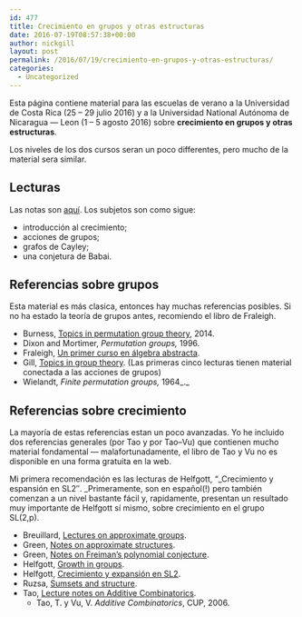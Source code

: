 ```yaml
---
id: 477
title: Crecimiento en grupos y otras estructuras
date: 2016-07-19T08:57:38+00:00
author: nickgill
layout: post
permalink: /2016/07/19/crecimiento-en-grupos-y-otras-estructuras/
categories:
  - Uncategorized
---
```

Esta página contiene material para las escuelas de verano a la Universidad de Costa Rica (25 &#8211; 29 julio 2016) y a la Universidad National Autónoma de Nicaragua &#8212; Leon (1 &#8211; 5 agosto 2016) sobre **crecimiento en grupos y otras estructuras**.

Los niveles de los dos cursos seran un poco differentes, pero mucho de la material sera similar.

## Lecturas

Las notas son [aquí](/files/2016/07/crecimiento_all-1.pdf). Los subjetos son como sigue:

  * introducción al crecimiento;
  * acciones de grupos;
  * grafos de Cayley;
  * una conjetura de Babai.

## Referencias sobre grupos

Esta material es más clasica, entonces hay muchas referencias posibles. Si no ha estado la teoría de grupos antes, recomiendo el libro de Fraleigh.

  * Burness, [Topics in permutation group theory](http://seis.bristol.ac.uk/~tb13602/docs/permgroups_14.pdf), 2014.
  * Dixon and Mortimer, _Permutation groups,_ 1996.
  * Fraleigh, [Un primer curso en álgebra abstracta](https://cesarperezsite.files.wordpress.com/2015/04/algebra-abstracta-primer-curso-john-b-fralec3adgh-freelibros-org.pdf). 
  * Gill, [Topics in group theory](/2014/03/11/topics-in-group-theory/). (Las primeras cinco lecturas tienen material conectada a las acciones de grupos)
  * Wielandt, _Finite permutation groups,_ 1964_._</ul> 

## Referencias sobre crecimiento
    
La mayoría de estas referencias estan un poco avanzadas. Yo he incluido dos referencias generales (por Tao y por Tao&#8211;Vu) que contienen mucho material fondamental &#8212; malafortunadamente, el libro de Tao y Vu no es disponible en una forma gratuita en la web.
    
Mi primera recomendación es las lecturas de Helfgott, &#8220;_Crecimiento y espansión en SL2&#8243;. _Primeramente, son en español(!) pero también comenzan a un nivel bastante fácil y, rapidamente, presentan un resultado muy importante de Helfgott sí mismo, sobre crecimiento en el grupo SL(2,p).
    
  * Breuillard, [Lectures on approximate groups](/files/2016/07/Breuillard-Lectures-on-approximate-groups.pdf).
   * Green, [Notes on approximate structures](/files/2016/07/Green-Notes-on-approximate-structures.pdf).
   * Green, [Notes on Freiman&#8217;s polynomial conjecture](/files/2016/07/Green-Notes-on-Freimans-polynomial-conjecture.pdf).
   * Helfgott, [Growth in groups](/files/2016/07/Helfgott-Growth-in-groups.pdf).
   * Helfgott, [Crecimiento y expansión en SL2](/files/2016/07/Helfgott-Crecimiento-y-expansion-en-SL2.pdf).
   * Ruzsa, [Sumsets and structure](h/files/2016/07/Ruzsa-Sumsets-and-structure.pdf).
   * Tao, [Lecture notes on Additive Combinatorics](https://www.math.cmu.edu/~af1p/Teaching/AdditiveCombinatorics/Tao.pdf).
      * Tao, T. y Vu, V. _Additive Combinatorics_, CUP, 2006.
